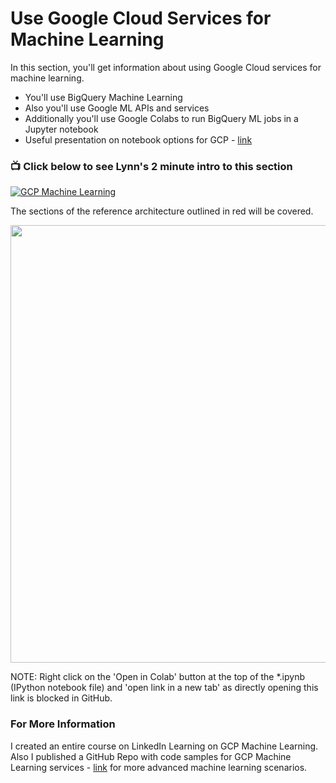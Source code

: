 # Use Google Cloud Services for Machine Learning

In this section, you'll get information about using Google Cloud services for machine learning.  
- You'll use BigQuery Machine Learning
- Also you'll use Google ML APIs and services
- Additionally you'll use Google Colabs to run BigQuery ML jobs in a Jupyter notebook
- Useful presentation on notebook options for GCP - [link](https://mco.dev/so-many-notebooks-so-little-time.../)

### 📺 Click below to see Lynn's 2 minute intro to this section  
[![GCP Machine Learning](http://img.youtube.com/vi/DMBDc4vMABk/0.jpg)](http://www.youtube.com/watch?v=DMBDc4vMABk "Intro GCP Services for Machine Learning")

The sections of the reference architecture outlined in red will be covered.

<img src="https://github.com/lynnlangit/gcp-for-bioinformatics/blob/master/images/ml.png" width=700>

NOTE: Right click on the 'Open in Colab' button at the top of the *.ipynb (IPython notebook file) and 'open link in a new tab' as directly opening this link is blocked in GitHub.

### For More Information

I created an entire course on LinkedIn Learning on GCP Machine Learning.  Also I published a GitHub Repo with code samples for GCP Machine Learning services - [link](https://github.com/lynnlangit/gcp-ml) for more advanced machine learning scenarios.

